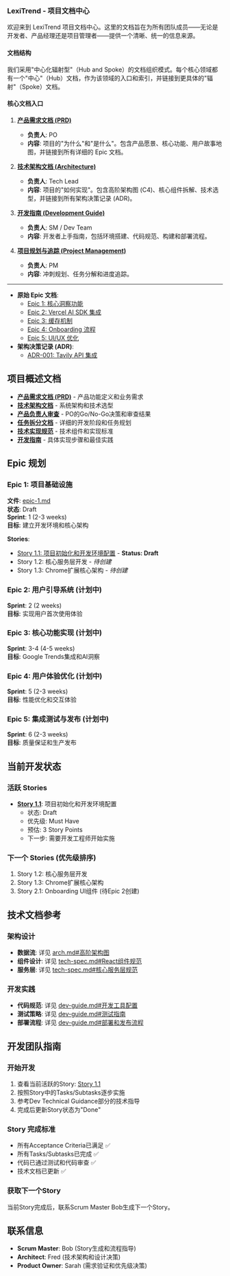 ### **LexiTrend - 项目文档中心**

欢迎来到 LexiTrend 项目文档中心。这里的文档旨在为所有团队成员——无论是开发者、产品经理还是项目管理者——提供一个清晰、统一的信息来源。

#### **文档结构**

我们采用"中心化辐射型"（Hub and Spoke）的文档组织模式。每个核心领域都有一个"中心"（Hub）文档，作为该领域的入口和索引，并链接到更具体的"辐射"（Spoke）文档。

#### **核心文档入口**

1.  **[产品需求文档 (PRD)](./prd.md)**
    *   **负责人**: PO
    *   **内容**: 项目的"为什么"和"是什么"。包含产品愿景、核心功能、用户故事地图，并链接到所有详细的 Epic 文档。

2.  **[技术架构文档 (Architecture)](./arch.md)**
    *   **负责人**: Tech Lead
    *   **内容**: 项目的"如何实现"。包含高阶架构图 (C4)、核心组件拆解、技术选型，并链接到所有架构决策记录 (ADR)。

3.  **[开发指南 (Development Guide)](./dev-guide.md)**
    *   **负责人**: SM / Dev Team
    *   **内容**: 开发者上手指南，包括环境搭建、代码规范、构建和部署流程。

4.  **[项目规划与追踪 (Project Management)](./sprint-backlog.md)**
    *   **负责人**: PM
    *   **内容**: 冲刺规划、任务分解和进度追踪。

---

*   **原始 Epic 文档**: 
    *   [Epic 1: 核心洞察功能](./epic-1.md)
    *   [Epic 2: Vercel AI SDK 集成](./epic-2.md)
    *   [Epic 3: 缓存机制](./epic-3.md)
    *   [Epic 4: Onboarding 流程](./epic-4.md)
    *   [Epic 5: UI/UX 优化](./epic-5.md)
*   **架构决策记录 (ADR)**:
    *   [ADR-001: Tavily API 集成](./architecture/ADR-001-tavily-api-integration.md)

## 项目概述文档

- **[产品需求文档 (PRD)](prd.md)** - 产品功能定义和业务需求
- **[技术架构文档](arch.md)** - 系统架构和技术选型  
- **[产品负责人审查](po.md)** - PO的Go/No-Go决策和审查结果
- **[任务拆分文档](task-breakdown.md)** - 详细的开发阶段和任务规划
- **[技术实现规范](tech-spec.md)** - 技术组件和实现标准
- **[开发指南](dev-guide.md)** - 具体实现步骤和最佳实践

## Epic 规划

### Epic 1: 项目基础设施 
**文件**: [epic-1.md](epic-1.md)  
**状态**: Draft  
**Sprint**: 1 (2-3 weeks)  
**目标**: 建立开发环境和核心架构

**Stories**:
- [Story 1.1: 项目初始化和开发环境配置](stories/1.1.story.md) - **Status: Draft**
- Story 1.2: 核心服务层开发 - *待创建*
- Story 1.3: Chrome扩展核心架构 - *待创建*

### Epic 2: 用户引导系统 (计划中)
**Sprint**: 2 (2 weeks)  
**目标**: 实现用户首次使用体验

### Epic 3: 核心功能实现 (计划中)  
**Sprint**: 3-4 (4-5 weeks)  
**目标**: Google Trends集成和AI洞察

### Epic 4: 用户体验优化 (计划中)
**Sprint**: 5 (2-3 weeks)  
**目标**: 性能优化和交互体验

### Epic 5: 集成测试与发布 (计划中)
**Sprint**: 6 (2-3 weeks)  
**目标**: 质量保证和生产发布

## 当前开发状态

### 活跃 Stories
- **[Story 1.1](stories/1.1.story.md)**: 项目初始化和开发环境配置
  - 状态: Draft  
  - 优先级: Must Have
  - 预估: 3 Story Points
  - 下一步: 需要开发工程师开始实施

### 下一个 Stories (优先级排序)
1. Story 1.2: 核心服务层开发
2. Story 1.3: Chrome扩展核心架构  
3. Story 2.1: Onboarding UI组件 (待Epic 2创建)

## 技术文档参考

### 架构设计
- **数据流**: 详见 [arch.md#高阶架构图](arch.md)
- **组件设计**: 详见 [tech-spec.md#React组件规范](tech-spec.md)
- **服务层**: 详见 [tech-spec.md#核心服务层规范](tech-spec.md)

### 开发实践
- **代码规范**: 详见 [dev-guide.md#开发工具配置](dev-guide.md)
- **测试策略**: 详见 [dev-guide.md#测试指南](dev-guide.md)  
- **部署流程**: 详见 [dev-guide.md#部署和发布流程](dev-guide.md)

## 开发团队指南

### 开始开发
1. 查看当前活跃的Story: [Story 1.1](stories/1.1.story.md)
2. 按照Story中的Tasks/Subtasks逐步实施
3. 参考Dev Technical Guidance部分的技术指导
4. 完成后更新Story状态为"Done"

### Story 完成标准
- 所有Acceptance Criteria已满足 ✅
- 所有Tasks/Subtasks已完成 ✅  
- 代码已通过测试和代码审查 ✅
- 技术文档已更新 ✅

### 获取下一个Story
当前Story完成后，联系Scrum Master Bob生成下一个Story。

## 联系信息

- **Scrum Master**: Bob (Story生成和流程指导)
- **Architect**: Fred (技术架构和设计决策)
- **Product Owner**: Sarah (需求验证和优先级决策) 